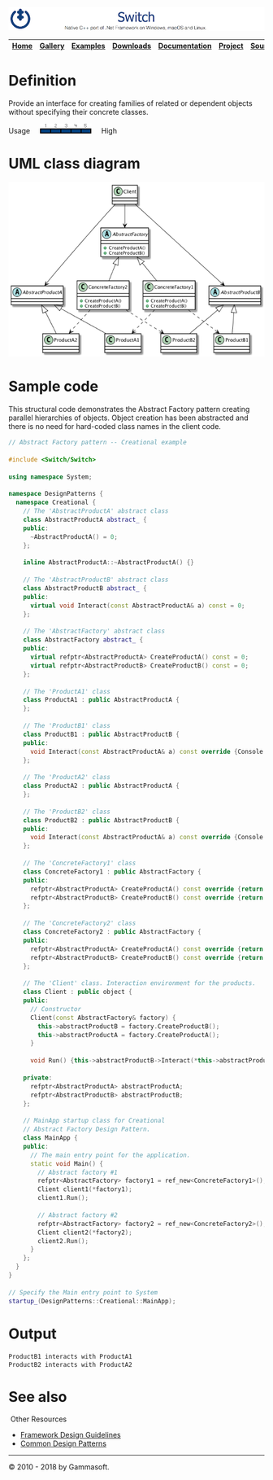 ![Switch Header](Pictures/SwitchNativeC++port.png)

| [Home](Home.md) | [Gallery](Gallery.md) | [Examples](Examples.md) | [Downloads](Downloads.md) | [Documentation](Documentation.md) | [Project](https://sourceforge.net/projects/switchpro) | [Source](https://github.com/gammasoft71/switch) | [License](License.md) | [Contact](Contact.md) | [GAMMA Soft](https://gammasoft71.wixsite.com/gammasoft) |
|-----------------|-----------------------|-------------------------|-------------------------|-----------------------------------|-------------------------------------------------------|-------------------------------------------------|-----------------------|-----------------------|---------------------------------------------------------|

# Definition

Provide an interface for creating families of related or dependent objects without specifying their concrete classes.

Usage     ![Usage](Pictures/Usage5.png)     High

# UML class diagram

![AbstractFactory](Diagrams/UML/DesignPatterns/AbstractFactory.png)

# Sample code

This structural code demonstrates the Abstract Factory pattern creating parallel hierarchies of objects. Object creation has been abstracted and there is no need for hard-coded class names in the client code.

```c++
// Abstract Factory pattern -- Creational example
 
#include <Switch/Switch>
 
using namespace System;
 
namespace DesignPatterns {
  namespace Creational {
    // The 'AbstractProductA' abstract class
    class AbstractProductA abstract_ {
    public:
      ~AbstractProductA() = 0;
    };
​
    inline AbstractProductA::~AbstractProductA() {}
​
    // The 'AbstractProductB' abstract class
    class AbstractProductB abstract_ {
    public:
      virtual void Interact(const AbstractProductA& a) const = 0;
    };
 
    // The 'AbstractFactory' abstract class
    class AbstractFactory abstract_ {
    public:
      virtual refptr<AbstractProductA> CreateProductA() const = 0;
      virtual refptr<AbstractProductB> CreateProductB() const = 0;
    };
 
    // The 'ProductA1' class
    class ProductA1 : public AbstractProductA {
    };
 
    // The 'ProductB1' class
    class ProductB1 : public AbstractProductB {
    public:
      void Interact(const AbstractProductA& a) const override {Console::WriteLine(string::Format("{0} interacts with {1}", this->GetType().Name, a.GetType().Name));}
    };
​
    // The 'ProductA2' class
    class ProductA2 : public AbstractProductA {
    };
 
    // The 'ProductB2' class
    class ProductB2 : public AbstractProductB {
    public:
      void Interact(const AbstractProductA& a) const override {Console::WriteLine(string::Format("{0} interacts with {1}", this->GetType().Name, a.GetType().Name));}
    };
 
    // The 'ConcreteFactory1' class
    class ConcreteFactory1 : public AbstractFactory {
    public:
      refptr<AbstractProductA> CreateProductA() const override {return ref_new<ProductA1>();}
      refptr<AbstractProductB> CreateProductB() const override {return ref_new<ProductB1>();}
    };
 
    // The 'ConcreteFactory2' class
    class ConcreteFactory2 : public AbstractFactory {
    public:
      refptr<AbstractProductA> CreateProductA() const override {return ref_new<ProductA2>();}
      refptr<AbstractProductB> CreateProductB() const override {return ref_new<ProductB2>();}
    };
 
    // The 'Client' class. Interaction environment for the products.
    class Client : public object {
    public:
      // Constructor
      Client(const AbstractFactory& factory) {
        this->abstractProductB = factory.CreateProductB();
        this->abstractProductA = factory.CreateProductA();
      }
 
      void Run() {this->abstractProductB->Interact(*this->abstractProductA);}
 
    private:
      refptr<AbstractProductA> abstractProductA;
      refptr<AbstractProductB> abstractProductB;
    };
 
    // MainApp startup class for Creational
    // Abstract Factory Design Pattern.
    class MainApp {
    public:
      // The main entry point for the application.
      static void Main() {
        // Abstract factory #1
        refptr<AbstractFactory> factory1 = ref_new<ConcreteFactory1>();
        Client client1(*factory1);
        client1.Run();
​
        // Abstract factory #2
        refptr<AbstractFactory> factory2 = ref_new<ConcreteFactory2>();
        Client client2(*factory2);
        client2.Run();
      }
    };
  }
}
 
// Specify the Main entry point to System
startup_(DesignPatterns::Creational::MainApp);
```

# Output

```
ProductB1 interacts with ProductA1
ProductB2 interacts with ProductA2​
```

# See also
​
Other Resources

* [Framework Design Guidelines](FrameworkDesignGuidelines.md)
* [Common Design Patterns](CommonDesignPatterns.md)

______________________________________________________________________________________________

© 2010 - 2018 by Gammasoft.
